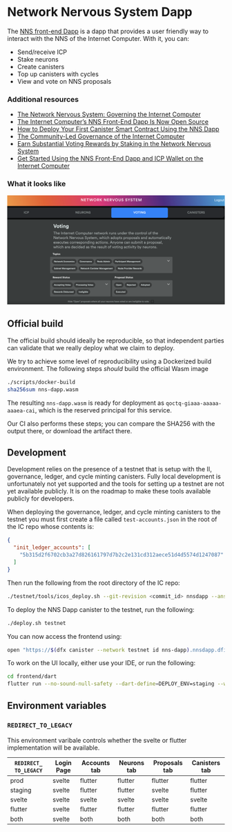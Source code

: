 # Network Nervous System Dapp

The [NNS front-end Dapp](https://nns.ic0.app/) is a dapp that provides a user friendly way to interact with the NNS of the Internet Computer. With it, you can:

- Send/receive ICP
- Stake neurons
- Create canisters
- Top up canisters with cycles
- View and vote on NNS proposals

### Additional resources

- [The Network Nervous System: Governing the Internet Computer](https://medium.com/dfinity/the-network-nervous-system-governing-the-internet-computer-1d176605d66a)
- [The Internet Computer’s NNS Front-End Dapp Is Now Open Source](https://medium.com/dfinity/the-internet-computers-nns-front-end-dapp-is-now-open-source-3925edc21c49)
- [How to Deploy Your First Canister Smart Contract Using the NNS Dapp](https://medium.com/dfinity/how-to-deploy-your-first-canister-using-the-nns-dapp-c8b75e01a05b)
- [The Community-Led Governance of the Internet Computer](https://medium.com/dfinity/the-community-led-governance-of-the-internet-computer-b863cd2975ba)
- [Earn Substantial Voting Rewards by Staking in the Network Nervous System](https://medium.com/dfinity/earn-substantial-voting-rewards-by-staking-in-the-network-nervous-system-7eb5cf988182)
- [Get Started Using the NNS Front-End Dapp and ICP Wallet on the Internet Computer](https://medium.com/dfinity/getting-started-on-the-internet-computers-network-nervous-system-app-wallet-61ecf111ea11)

### What it looks like

![image](./nns-dapp-governance.png)

## Official build

The official build should ideally be reproducible, so that independent parties
can validate that we really deploy what we claim to deploy.

We try to achieve some level of reproducibility using a Dockerized build
environment. The following steps _should_ build the official Wasm image

```sh
./scripts/docker-build
sha256sum nns-dapp.wasm
```

The resulting `nns-dapp.wasm` is ready for deployment as
`qoctq-giaaa-aaaaa-aaaea-cai`, which is the reserved principal for this service.

Our CI also performs these steps; you can compare the SHA256 with the output there, or download the artifact there.

## Development

Development relies on the presence of a testnet that is setup with the II, governance, ledger, and cycle minting canisters. Fully local development is unfortunately not yet supported and the tools for setting up a testnet are not yet available publicly. It is on the roadmap to make these tools available publicly for developers.

When deploying the governance, ledger, and cycle minting canisters to the testnet you must first create a file called `test-accounts.json` in the root of the IC repo whose contents is:

```json
{
  "init_ledger_accounts": [
    "5b315d2f6702cb3a27d826161797d7b2c2e131cd312aece51d4d5574d1247087"
  ]
}
```

Then run the following from the root directory of the IC repo:

```sh
./testnet/tools/icos_deploy.sh --git-revision <commit_id> nnsdapp --ansible-args "-e @$PWD/test-accounts.json"
```

To deploy the NNS Dapp canister to the testnet, run the following:

```sh
./deploy.sh testnet
```

You can now access the frontend using:

```sh
open "https://$(dfx canister --network testnet id nns-dapp).nnsdapp.dfinity.network"
```

To work on the UI locally, either use your IDE, or run the following:

```sh
cd frontend/dart
flutter run --no-sound-null-safety --dart-define=DEPLOY_ENV=staging --web-port 5021
```

## Environment variables

### `REDIRECT_TO_LEGACY`

This environment varibale controls whether the svelte or flutter implementation will be available.

| `REDIRECT_ TO_LEGACY` | Login Page | Accounts tab | Neurons tab | Proposals tab | Canisters tab |
| --------------------- | ---------- | ------------ | ----------- | ------------- | ------------- |
| prod                  | svelte     | flutter      | flutter     | flutter       | flutter       |
| staging               | svelte     | flutter      | flutter     | svelte        | flutter       |
| svelte                | svelte     | svelte       | svelte      | svelte        | svelte        |
| flutter               | svelte     | flutter      | flutter     | flutter       | flutter       |
| both                  | svelte     | both         | both        | both          | both          |
